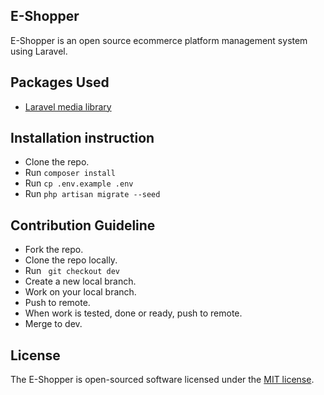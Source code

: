 ## E-Shopper

E-Shopper is an open source ecommerce platform management system using Laravel.
## Packages Used
- [Laravel media library](https://github.com/spatie/laravel-medialibrary)

## Installation instruction

- Clone the repo.
- Run `composer install`
- Run `cp .env.example .env`
- Run `php artisan migrate --seed`

## Contribution Guideline

- Fork the repo.
- Clone the repo locally.
- Run ` git checkout dev`
-  Create a new local branch.
- Work on your local branch.
- Push to remote.
- When work is tested, done or ready, push to remote.
- Merge to dev.

## License

The E-Shopper is open-sourced software licensed under the [MIT license](https://opensource.org/licenses/MIT).
